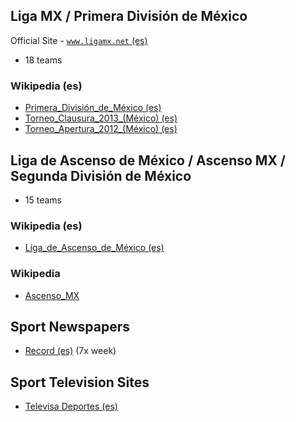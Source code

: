 
## Liga MX / Primera División de México

Official Site - [`www.ligamx.net` (es)](http://www.ligamx.net)

- 18 teams


### Wikipedia (es)

- [Primera_División_de_México (es)](http://es.wikipedia.org/wiki/Primera_División_de_México)
- [Torneo_Clausura_2013_(México) (es)](http://es.wikipedia.org/wiki/Torneo_Clausura_2013_(México))
- [Torneo_Apertura_2012_(México) (es)](http://es.wikipedia.org/wiki/Torneo_Apertura_2012_(México))


## Liga de Ascenso de México / Ascenso MX / Segunda División de México

- 15 teams


### Wikipedia (es)

- [Liga_de_Ascenso_de_México (es)](http://es.wikipedia.org/wiki/Liga_de_Ascenso_de_México)


### Wikipedia

- [Ascenso_MX](http://en.wikipedia.org/wiki/Ascenso_MX)



## Sport Newspapers

- [Record (es)](http://www.record.com.mx) (7x week)

## Sport Television Sites

- [Televisa Deportes (es)](http://televisadeportes.esmas.com)

